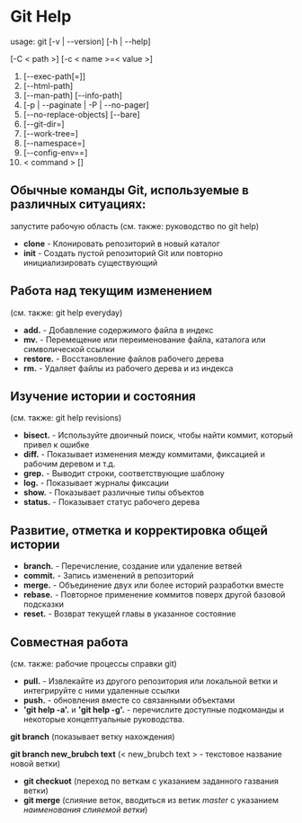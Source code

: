 # Git Help
usage: git [-v | --version] [-h | --help] 

[-C < path >] [-c < name >=< value >]
1. [--exec-path[=<path>]] 
2. [--html-path] 
3. [--man-path] [--info-path]
4. [-p | --paginate | -P | --no-pager] 
5. [--no-replace-objects] [--bare]
6. [--git-dir=<path>] 
7. [--work-tree=<path>] 
8. [--namespace=<name>]
9. [--config-env=<name>=<envvar>] 
10. < command > [<args>]

## Обычные команды Git, используемые в различных ситуациях:

запустите рабочую область (см. также: руководство по git help)
* **clone** - Клонировать репозиторий в новый каталог
* **init** - Создать пустой репозиторий Git или повторно инициализировать существующий

## Работа над текущим изменением 
(см. также: git help everyday)

* **add.** - Добавление содержимого файла в индекс
* **mv.** - Перемещение или переименование файла, каталога или символической
ссылки
* **restore.** - Восстановление файлов рабочего дерева
* **rm.** - Удаляет файлы из рабочего дерева и из индекса

## Изучение истории и состояния 

(см. также: git help revisions)
* **bisect.** - Используйте двоичный поиск, чтобы найти коммит, который привел к ошибке
* **diff.** - Показывает изменения между коммитами, фиксацией и рабочим деревом и
т.д.
* **grep.** - Выводит строки, соответствующие шаблону
* **log.** - Показывает журналы фиксации
* **show.** - Показывает различные типы объектов
* **status.** - Показывает статус рабочего дерева

## Развитие, отметка и корректировка общей истории 
* **branch.** - Перечисление, создание или удаление ветвей
* **commit.** - Запись изменений в репозиторий
* **merge.** - Объединение двух или более историй разработки вместе
* **rebase.** - Повторное применение коммитов поверх другой базовой подсказки
* **reset.** - Возврат текущей главы в указанное состояние

## Cовместная работа 

(см. также: рабочие процессы справки git)
* **pull.** - Извлекайте из другого репозитория или локальной ветки и интегрируйте с
ними удаленные ссылки
* **push.** - обновления вместе со связанными объектами
* **'git help -a'.** и **'git help -g'.** - перечислите доступные подкоманды и некоторые
концептуальные руководства.

**git branch** (показывает ветку нахождения)

**git branch new_brubch text** (< new_brubch text > - текстовое название новой ветки) 
- **git checkuot** (переход по веткам с указанием заданного газвания ветки)
- **git merge** (слияние веток, вводиться из ветик _master_ с указанием _наименования слияемой ветки_)



